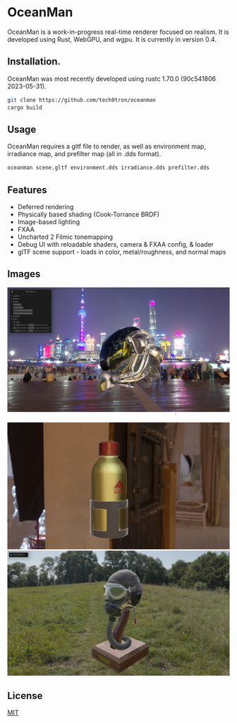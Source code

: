 # OceanMan

OceanMan is a work-in-progress real-time renderer focused on realism. It is developed using Rust, WebGPU, and wgpu. It is currently in version 0.4.

## Installation.

OceanMan was most recently developed using rustc 1.70.0 (90c541806 2023-05-31).

```bash
git clone https://github.com/tech0tron/oceanman
cargo build
```

## Usage

OceanMan requires a gltf file to render, as well as environment map, irradiance map, and prefilter map (all in .dds format). 

```bash
oceanman scene.gltf environment.dds irradiance.dds prefilter.dds
```

## Features
* Deferred rendering
* Physically based shading (Cook-Torrance BRDF)
* Image-based lighting
* FXAA
* Uncharted 2 Filmic tonemapping
* Debug UI with reloadable shaders, camera & FXAA config, & loader
* glTF scene support - loads in color, metal/roughness, and normal maps

## Images
![Damaged helmet](screenshots/one.png)
![Water bottle](screenshots/two.png)
![Fighter helmet](screenshots/three.png)

## License

[MIT](https://choosealicense.com/licenses/mit/)